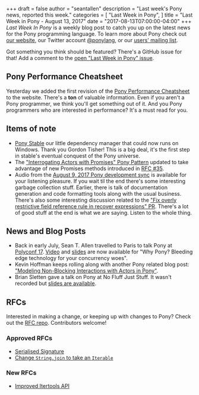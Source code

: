 +++
draft = false
author = "seantallen"
description = "Last week's Pony news, reported this week."
categories = [
    "Last Week in Pony",
]
title = "Last Week in Pony - August 13, 2017"
date = "2017-08-13T07:00:00-04:00"
+++
_Last Week In Pony_ is a weekly blog post to catch you up on the latest news for the Pony programming language. To learn more about Pony check out [our website](https://ponylang.io), our Twitter account [@ponylang](https://twitter.com/ponylang), or our [users' mailing list](https://pony.groups.io/g/user). 

Got something you think should be featured? There's a GitHub issue for that! Add a comment to the [open "Last Week in Pony" issue](https://github.com/ponylang/ponylang.github.io/issues?q=is%3Aissue+is%3Aopen+label%3Alast-week-in-pony).
<!--more-->

## Pony Performance Cheatsheet

Yesterday we added the first revision of the [Pony Performance Cheatsheet](https://www.ponylang.io/reference/pony-performance-cheatsheet/) to the website. There's a **ton** of valuable information. Even if you aren't a Pony programmer, we think you'll get something out of it. And you Pony programmers who are interested in performance? It's a must read for you.

## Items of note

- [Pony Stable](https://github.com/ponylang/pony-stable) our little dependency manager that could now runs on Windows. Thank you Gordon Tisher! This is a big deal, it's the first step in stable's eventual conquest of the Pony universe.
- The ["Interrogating Actors with Promises" Pony Pattern](https://patterns.ponylang.io/async/actorpromise.html) updated to take advantage of new Promises methods introduced in [RFC #35](https://github.com/ponylang/rfcs/blob/master/text/0035-more-promise-methods.md).
- Audio from the [August 9, 2017 Pony development sync](https://pony.groups.io/g/dev/files/Pony%20Sync/August%209,%202017) is available for your listening pleasure. If you wait til the end there's some interesting garbage collection stuff. Earlier, there is talk of documentation generation and code formatting tools along with the usual business. There's also some interesting discussion related to the ["Fix overly restrictive field reference rule in recover expressions" PR](https://github.com/ponylang/ponyc/pull/2043). There's a lot of good stuff at the end is what we are saying. Listen to the whole thing.

## News and Blog Posts
  
- Back in early July, Sean T. Allen travelled to Paris to talk Pony at [Polyconf 17](https://polyconf.com/). [Video](https://eventil.com/presentations/XrsemV) and [slides](https://speakerdeck.com/seantallen/why-pony) are now available for "Why Pony? Bleeding edge technology for your concurrency woes".
- Kevin Hoffman keeps rolling along with another Pony related blog post: ["Modeling Non-Blocking Interactions with Actors in Pony"](https://medium.com/@KevinHoffman/modeling-non-blocking-interactions-with-actors-in-pony-fae59151246a).
- Brian Sletten gave a talk on Pony at No Fluff Just Stuff. It wasn't recorded but [slides are available](https://uberconf.com/s/slides/2017/speaker/Brian_Sletten/pony__not_yet_another_programming_language/sletten_uberconf_pony.pdf).

## RFCs

Interested in making a change, or keeping up with changes to Pony? Check out the [RFC repo](https://github.com/ponylang/rfcs). Contributors welcome!

### Approved RFCs
  
- [Serialised Signature](https://github.com/ponylang/rfcs/blob/master/text/0047-serialise-signature.md)
- [Change `String.join` to take an `Iterable`](https://github.com/ponylang/rfcs/blob/master/text/0048-change-String-join-to-take-iterable.md)

### New RFCs
  
- [Improved Itertools API](https://github.com/ponylang/rfcs/pull/101)
